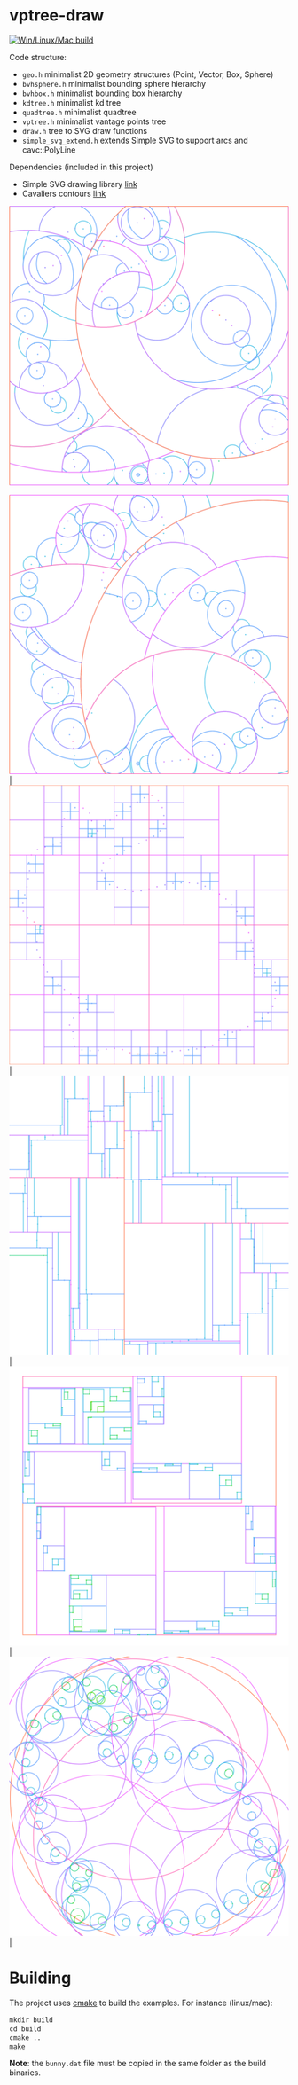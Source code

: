 # vptree-draw
[![Win/Linux/Mac build](https://github.com/bfraboni/vptree-draw/actions/workflows/cmake.yml/badge.svg)](https://github.com/bfraboni/vptree-draw/actions/workflows/cmake.yml)

Code structure:
- `geo.h` minimalist 2D geometry structures (Point, Vector, Box, Sphere)
- `bvhsphere.h` minimalist bounding sphere hierarchy
- `bvhbox.h` minimalist bounding box hierarchy
- `kdtree.h` minimalist kd tree
- `quadtree.h` minimalist quadtree
- `vptree.h` minimalist vantage points tree
- `draw.h` tree to SVG draw functions 
- `simple_svg_extend.h` extends Simple SVG to support arcs and cavc::PolyLine

Dependencies (included in this project)
- Simple SVG drawing library [link](https://github.com/adishavit/simple-svg)
- Cavaliers contours [link](https://github.com/jbuckmccready/CavalierContours)

![](vptree.png)

<!-- |:---:|:---:|:---:|:---:|:---:|:---:| -->
![](data/vptree.svg)|![](data/quadtree.svg)|![](data/kdtree.svg)|![](data/bvhbox.svg)|![](data/bvhsphere.svg)|


# Building

The project uses [cmake](cmake.org) to build the examples. For
instance (linux/mac):

```
mkdir build
cd build
cmake ..
make
```

**Note**: the `bunny.dat` file must be copied in the same folder as
the build binaries.


